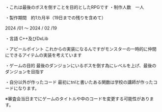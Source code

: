 
・これは最後のボスを倒すことを目的としたRPGです
・制作人数　一人

・製作期間　約1カ月半（19日までの残りを含めて）

2024 /01 ～ 2024 / 02 /19

・言語
C++及びDxLib

・アピールポイント
これからの実装になるんですがモンスターの一時的に仲間にできるアイテムの実装を考えています

・ゲームの目的
最後のダンジョンにいるボスを倒す為にレベルを上げ、最後のダンジョンを目指す

・自分以外が作ったコード
最初にtnlと書いたある関数は学校の講師が作ったコードになります。

※審査会当日までにゲームのタイトルや中のコードを変更する可能性があります。
